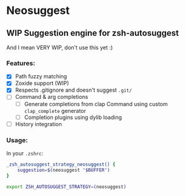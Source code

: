 # Neosuggest

## WIP Suggestion engine for zsh-autosuggest

And I mean VERY WIP, don't use this yet :)

### Features:

- [x] Path fuzzy matching
- [x] Zoxide support (WIP)
- [x] Respects .gitignore and doesn't suggest `.git/`
- [ ] Command & arg completions
    - [ ] Generate completions from clap Command using custom `clap_complete` generator
    - [ ] Completion plugins using dylib loading
- [ ] History integration

### Usage:

In your `.zshrc`:
```zsh
_zsh_autosuggest_strategy_neosuggest() {
    suggestion=$(neosuggest "$BUFFER")        
}

export ZSH_AUTOSUGGEST_STRATEGY=(neosuggest)
```
